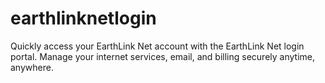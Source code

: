 # earthlinknetlogin
Quickly access your EarthLink Net account with the EarthLink Net login portal. Manage your internet services, email, and billing securely anytime, anywhere.
